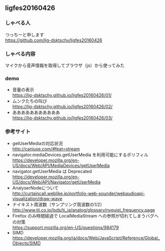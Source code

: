 ## ligfes20160426

### しゃべる人
つっちーと申します  
https://github.com/lig-dsktschy/ligfes20160426

### しゃべる内容
マイクから音声情報を取得してブラウザ（js）から使ってみた

### demo
* 音量の表示  
https://lig-dsktschy.github.io/ligfes20160426/01/
* ムンクたちの叫び  
https://lig-dsktschy.github.io/ligfes20160426/02/
* あああああああああああ  
https://lig-dsktschy.github.io/ligfes20160426/03/

### 参考サイト
* getUserMediaの対応状況  
http://caniuse.com/#feat=stream
* navigator.mediaDevices.getUserMedia を利用可能にするポリフィル  
https://developer.mozilla.org/en-US/docs/Web/API/MediaDevices/getUserMedia
* navigator.getUserMedia は Deprecated  
https://developer.mozilla.org/en-US/docs/Web/API/Navigator/getUserMedia
* AnalyserNodeについて  
http://curtaincall.weblike.jp/portfolio-web-sounder/webaudioapi-visualization/draw-wave
* ナイキスト周波数（サンプリング周波数の1/2）  
http://www.tij.co.jp/lsds/ti_ja/analog/glossary/nyquist_frequency.page
* Firefox のみ時間経過で LocalMediaStream への参照が切れてしまうバグへの対策  
https://support.mozilla.org/en-US/questions/984179
* SIMD  
https://developer.mozilla.org/ja/docs/Web/JavaScript/Reference/Global_Objects/SIMD